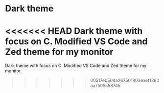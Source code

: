 # Dark theme
<<<<<<< HEAD
Dark theme with focus on C. Modified VS Code and Zed theme for my monitor
=======
Dark theme with focus on C.
Modified VS Code and Zed theme for my monitor.
>>>>>>> 00517eb504a267501803eaef1380aa7505a58745
